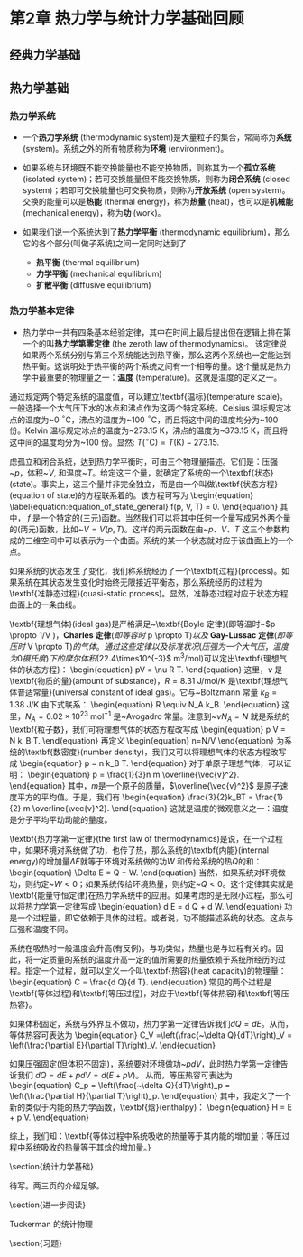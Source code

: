 # 第2章 热力学与统计力学基础回顾




## 经典力学基础

## 热力学基础

### 热力学系统

* 一个**热力学系统** (thermodynamic system)是大量粒子的集合，常简称为**系统** (system)。系统之外的所有物质称为**环境** (environment)。

* 如果系统与环境既不能交换能量也不能交换物质，则称其为一个**孤立系统** (isolated system)；若可交换能量但不能交换物质，则称为**闭合系统** (closed system)；若即可交换能量也可交换物质，则称为**开放系统** (open system)。交换的能量可以是**热能** (thermal energy)，称为**热量** (heat)，也可以是**机械能** (mechanical energy)，称为**功** (work)。

* 如果我们说一个系统达到了**热力学平衡** (thermodynamic equilibrium)，那么它的各个部分(叫做子系统)之间一定同时达到了
    * **热平衡** (thermal equilibrium)
    * **力学平衡** (mechanical equilibrium) 
    * **扩散平衡** (diffusive equilibrium)

### 热力学基本定律

* 热力学中一共有四条基本经验定律，其中在时间上最后提出但在逻辑上排在第一个的叫**热力学第零定律** (the zeroth law of thermodynamics)。 该定律说如果两个系统分别与第三个系统能达到热平衡，那么这两个系统也一定能达到热平衡。这说明处于热平衡的两个系统之间有一个相等的量。这个量就是热力学中最重要的物理量之一：**温度** (temperature)。这就是温度的定义之一。

通过规定两个特定系统的温度值，可以建立\textbf{温标}(temperature scale)。一般选择一个大气压下水的冰点和沸点作为这两个特定系统。Celsius 温标规定冰点的温度为~0 $^{\circ}$C，沸点的温度为~100 $^{\circ}$C，而且将这中间的温度均分为~100 份。Kelvin 温标规定冰点的温度为~273.15 K，沸点的温度为~373.15 K，而且将这中间的温度均分为~100 份。显然: $T (^{\circ}\text{C}) = T (\text{K}) -  273.15$.

虑孤立和闭合系统，达到热力学平衡时，可由三个物理量描述。它们是：压强~$p$，体积~$V$, 和温度~$T$。给定这三个量，就确定了系统的一个\textbf{状态}(state)。事实上，这三个量并非完全独立，而是由一个叫做\textbf{状态方程}(equation of state)的方程联系着的。该方程可写为
\begin{equation}
\label{equation:equation_of_state_general}
f(p, V, T) = 0.
\end{equation}
其中， $f$ 是一个特定的(三元)函数。当然我们可以将其中任何一个量写成另外两个量的(两元)函数，比如~$V=V(p,T)$。这样的两元函数在由~$p$、$V$、$T$ 这三个参数构成的三维空间中可以表示为一个曲面。系统的某一个状态就对应于该曲面上的一个点。

如果系统的状态发生了变化，我们称系统经历了一个\textbf{过程}(process)。如果系统在其状态发生变化时始终无限接近平衡态，那么系统经历的过程为\textbf{准静态过程}(quasi-static process)。显然，准静态过程对应于状态方程曲面上的一条曲线。

\textbf{理想气体}(ideal gas)是严格满足~\textbf{Boyle 定律}(即等温时~$p \propto 1/V $)，\textbf{Charles 定律}(即等容时 ~$p \propto T$) 以及~\textbf{Gay-Lussac 定律}(即等压时~$V \propto T$)的气体。通过这些定律以及标准状况(压强为一个大气压，温度为 0 摄氏度)下的摩尔体积($22.4\times10^{-3}$ m$^3$/mol)可以定出\textbf{理想气体的状态方程}：
\begin{equation}
pV = \nu R T.
\end{equation}
这里，$\nu$ 是\textbf{物质的量}(amount of substance)，$R=8.31$ J/mol/K 是\textbf{理想气体普适常量}(universal constant of ideal gas)。它与~Boltzmann 常量 $k_B = 1.38$ J/K 由下式联系：
\begin{equation}
R \equiv N_A k_B.
\end{equation}
这里，$N_A = 6.02\times 10^{23}$ mol$^{-1}$ 是~Avogadro 常量。注意到~$\nu N_A =N$ 就是系统的\textbf{粒子数}，我们可将理想气体的状态方程改写成
\begin{equation}
p V = N k_B T.
\end{equation}
再定义
\begin{equation}
n=N/V
\end{equation}
为系统的\textbf{数密度}(number density)，我们又可以将理想气体的状态方程改写成
\begin{equation}
p = n k_B T.
\end{equation}
对于单原子理想气体，可以证明：
\begin{equation}
p = \frac{1}{3}n m \overline{\vec{v}^2}.
\end{equation}
其中，$m$是一个原子的质量，$\overline{\vec{v}^2}$ 是原子速度平方的平均值。于是，我们有
\begin{equation}
\frac{3}{2}k_BT = \frac{1}{2} m \overline{\vec{v}^2}.
\end{equation}
这就是温度的微观意义之一：温度是分子平均平动动能的量度。


\textbf{热力学第一定律}(the first law of thermodynamics)是说，在一个过程中，如果环境对系统做了功，也传了热，那么系统的\textbf{内能}(internal energy)的增加量$\Delta E$就等于环境对系统做的功$W$ 和传给系统的热$Q$的和：
\begin{equation}
\Delta E = Q + W.
\end{equation}
当然，如果系统对环境做功，则约定~$W<0$；如果系统传给环境热量，则约定~$Q<0$。这个定律其实就是\textbf{能量守恒定律}在热力学系统中的应用。如果考虑的是无限小过程，那么可以将热力学第一定律写成
\begin{equation}
d E = d Q + d W.
\end{equation}
功是一个过程量，即它依赖于具体的过程。或者说，功不能描述系统的状态。这点与压强和温度不同。

系统在吸热时一般温度会升高(有反例)。与功类似，热量也是与过程有关的。因此，将一定质量的系统的温度升高一定的值所需要的热量依赖于系统所经历的过程。指定一个过程，就可以定义一个叫\textbf{热容}(heat capacity)的物理量：
\begin{equation}
C = \frac{d Q}{d T}.
\end{equation}
常见的两个过程是\textbf{等体过程}和\textbf{等压过程}，对应于\textbf{等体热容}和\textbf{等压热容}。

如果体积固定，系统与外界互不做功，热力学第一定律告诉我们$d Q = d E$。从而，等体热容可表达为
\begin{equation}
C_V =\left(\frac{~\delta Q}{dT}\right)_V
= \left(\frac{\partial E}{\partial T}\right)_V.
\end{equation}

如果压强固定(但体积不固定)，系统要对环境做功~$pdV$，此时热力学第一定律告诉我们
$d Q = d E + p d V = d (E + p V)$。
从而，等压热容可表达为
\begin{equation}
C_p = \left(\frac{~\delta Q}{dT}\right)_p
       = \left(\frac{\partial H}{\partial T}\right)_p.
\end{equation}
其中，我定义了一个新的类似于内能的热力学函数，\textbf{焓}(enthalpy)：
\begin{equation}
H = E + p V.
\end{equation}

综上，我们知：\textbf{等体过程中系统吸收的热量等于其内能的增加量；等压过程中系统吸收的热量等于其焓的增加量。}


\section{统计力学基础}

待写。两三页的介绍足够。


\section{进一步阅读}

Tuckerman 的统计物理

\section{习题}
